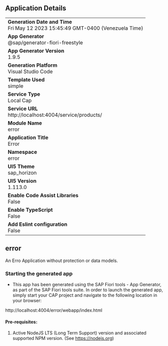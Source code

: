 ## Application Details
|               |
| ------------- |
|**Generation Date and Time**<br>Fri May 12 2023 15:45:49 GMT-0400 (Venezuela Time)|
|**App Generator**<br>@sap/generator-fiori-freestyle|
|**App Generator Version**<br>1.9.5|
|**Generation Platform**<br>Visual Studio Code|
|**Template Used**<br>simple|
|**Service Type**<br>Local Cap|
|**Service URL**<br>http://localhost:4004/service/products/
|**Module Name**<br>error|
|**Application Title**<br>Error|
|**Namespace**<br>error|
|**UI5 Theme**<br>sap_horizon|
|**UI5 Version**<br>1.113.0|
|**Enable Code Assist Libraries**<br>False|
|**Enable TypeScript**<br>False|
|**Add Eslint configuration**<br>False|

## error

An Erro Application without protection or data models.

### Starting the generated app

-   This app has been generated using the SAP Fiori tools - App Generator, as part of the SAP Fiori tools suite.  In order to launch the generated app, simply start your CAP project and navigate to the following location in your browser:

http://localhost:4004/error/webapp/index.html

#### Pre-requisites:

1. Active NodeJS LTS (Long Term Support) version and associated supported NPM version.  (See https://nodejs.org)


